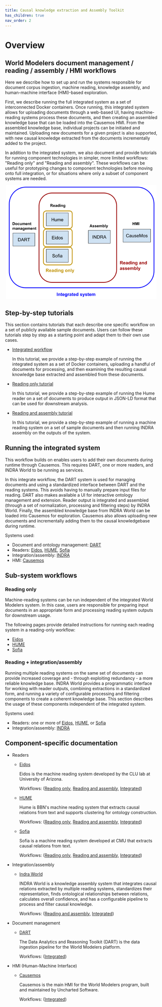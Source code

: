 ```yaml
---
title: Causal knowledge extraction and Assembly Toolkit
has_children: true
nav_order: 2
---
```


# Overview
## World Modelers document management / reading / assembly / HMI workflows

Here we describe how to set up and run the systems responsible for
document corpus ingestion, machine reading, knowledge assembly, and human-machine
interface (HMI)-based exploration.

First, we describe running the full integrated system as a set of
interconnected Docker containers. Once running, this integrated system
allows for uploading documents through a web-based UI, having machine-reading
systems process these documents, and then creating an assembled knowledge
base that can be loaded into the Causemos HMI. From the assembled knowledge
base, individual projects can be initiated and maintained. Uploading new
documents for a given project is also supported, with new causal knowledge
extracted from the documents incrementally added to the project.

In addition to the integrated system, we also document and provide
tutorials for running component technologies in simpler, more limited
workflows: "Reading only" and "Reading and assembly".
These workflows can be useful for prototyping changes
to component technologies before moving onto full integration, or for
situations where only a subset of component systems are needed.

<p align="center">
  <img src="images/workflows.png" width="500">
</p>

## Step-by-step tutorials

This section contains tutorials that each describe one specific
workflow on a set of publicly available sample documents. Users can follow
these tutorials step by step as a starting point and adapt them to
their own use cases.

- [Integrated workflow](reading-assembly/integrated_tutorial.md)

  In this tutorial, we provide a step-by-step example of running the integrated
  system as a set of Docker containers, uploading a handful of documents
  for processing, and then examining the resulting causal knowledge
  base extracted and assembled from these documents.

- [Reading only tutorial](reading-assembly/reading_tutorial.html)

  In this tutorial, we provide a step-by-step example of running the
  Hume reader on a set of documents to produce output in JSON-LD format
  that can be used for downstream analysis.

- [Reading and assembly tutorial](reading-assembly/reading_assembly_tutorial.html)

  In this tutorial, we provide a step-by-step example of running
  a machine reading system on a set of sample documents and then running
  INDRA assembly on the outputs of the system.

## Running the integrated system

This workflow builds on enables users to add their own documents during runtime
through Causemos. This requires DART, one or more readers, and INDRA World to 
be running as services.

In this integrate workflow, the DART system is used for managing documents and using a 
standardized interface between DART and the reading systems. This avoids having 
to manually prepare input files for reading. DART also makes available
a UI for interactive ontology management and extension. Reader output
is integrated and assembled (through a set of normalization, processing and
filtering steps) by INDRA World. Finally, the assembled knowledge base
from INDRA World can be loaded into Causemos for exploration. Causemos
also allows uploading new documents and incrementally adding them to the
causal knowledgebase during runtime.

Systems used:
* Document and ontology management: [DART](reading-assembly/dart.html#w5)
* Readers: [Eidos](reading-assembly/eidos.html#w5), [HUME](reading-assembly/hume.html#w5), [Sofia](reading-assembly/sofia.html#w5)
* Integration/assembly: [INDRA](reading-assembly/indra.html#w5)
* HMI: [Causemos](reading-assembly/causemos.html#w5)

## Sub-system workflows
<a id="w1"></a>
### Reading only

Machine-reading systems can be run independent of the integrated 
World Modelers system. In this case, users are responsible for preparing
input documents in an appropriate form and processing reading system
outputs for downstream usage.

The following pages provide detailed instructions for running each reading
system in a reading-only workflow:

  * [Eidos](reading-assembly/eidos.html#w1)
  * [HUME](reading-assembly/hume.html#w1)
  * [Sofia](reading-assembly/sofia.html#w1)

<a id="w2"></a>
### Reading + integration/assembly

Running multiple reading systems on the same set of documents can provide
increased coverage and - through exploiting redundancy - a more reliable
knowledge base. INDRA World provides a programmatic interface for
working with reader outputs, combining extractions in a standardized
form, and running a variety of configurable processing and filtering
components to create a coherent knowledge base. This section describes
the usage of these components independent of the integrated system.

Systems used:
  * Readers: one or more of [Eidos](reading-assembly/eidos.html#w2), [HUME](reading-assembly/hume.html#w2), or [Sofia](reading-assembly/sofia.html#w2)
  * Integration/assembly: [INDRA](reading-assembly/indra.html#w2)


## Component-specific documentation

* Readers
  * [Eidos](reading-assembly/eidos.html)

    Eidos is the machine reading system developed by the CLU lab at University of Arizona.
  
    Workflows: ([Reading only](reading-assembly/eidos.html#w1), [Reading and assembly](reading-assembly/eidos.html#w2), [Integrated](reading-assembly/eidos.html#w5))

  * [HUME](reading-assembly/hume.html)
  
    Hume is BBN's machine reading system that extracts causal relations from text and supports clustering for ontology construction.
    
    Workflows: ([Reading only](reading-assembly/hume.html#w1), [Reading and assembly](reading-assembly/hume.html#w2), [Integrated](reading-assembly/hume.html#w5))

  * [Sofia](reading-assembly/sofia.html)

    Sofia is a machine reading system developed at CMU that extracts causal relations from text.
  
    Workflows: ([Reading only](reading-assembly/sofia.html#w1), [Reading and assembly](reading-assembly/sofia.html#w2), [Integrated](reading-assembly/sofia.html#w5))

* Integration/assembly
  * [Indra World](reading-assembly/indra.html)
  
    INDRA World is a knowledge assembly system that integrates causal relations extracted by multiple reading systems,
    standardizes their representation, finds ontological relationships between relations, calculates overall confidence,
    and has a configurable pipeline to process and filter causal knowledge.
  
    Workflows: ([Reading and assembly](reading-assembly/indra.html#w2), [Integrated](reading-assembly/indra.html#w5))

* Document management
  * [DART](reading-assembly/dart.html)
  
    The Data Analytics and Reasoning Toolkit (DART) is the data ingestion pipeline for the World Modelers platform.
    
    Workflows: ([Integrated](reading-assembly/dart.html#w5))

* HMI (Human-Machine Interface)
  * [Causemos](reading-assembly/causemos.html)
  
    Causemos is the main HMI for the World Modelers program, built and maintained by Uncharted Software.
  
    Workflows: ([Integrated](reading-assembly/causemos.html#w5))
